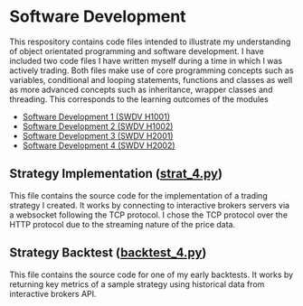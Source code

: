 # Software Development
This respository contains code files intended to illustrate my understanding of object orientated programming and software development. I have included two code files I have written myself during a time in which I was actively trading. Both files make use of core programming concepts such as variables, conditional and looping statements, functions and classes as well as more advanced concepts such as inheritance, wrapper classes and threading. This corresponds to the learning outcomes of the modules
- [Software Development 1 (SWDV H1001)](https://www.tudublin.ie/study/modules/swdv-h1001-software-development-1/)
- [Software Development 2 (SWDV H1002)](https://www.tudublin.ie/study/modules/swdv-h1002-software-development-2/)
- [Software Development 3 (SWDV H2001)](https://www.tudublin.ie/study/modules/swdv-h2001-software-development-3/)
- [Software Development 4 (SWDV H2002)](https://www.tudublin.ie/study/modules/swdv-h2002-software-development-4/)

## Strategy Implementation ([strat_4.py](strat_4.py))
This file contains the source code for the implementation of a trading strategy I created. It works by connecting to interactive brokers servers via a websocket following the TCP protocol. I chose the TCP protocol over the HTTP protocol due to the streaming nature of the price data. 

## Strategy Backtest ([backtest_4.py](backtest_4.py))
This file contains the source code for one of my early backtests. It works by returning key metrics of a sample strategy using historical data from interactive brokers API. 
